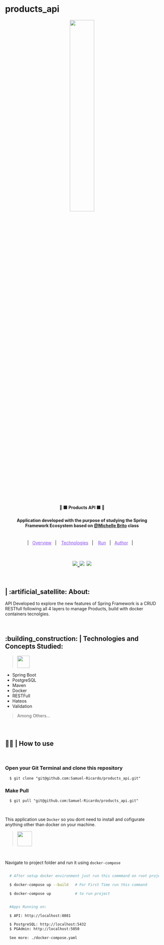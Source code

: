 # products_api

<p align="center"> 
  <a href="https://spring.io/" target="_blank">
    <img width="40%" src="https://cdn.jsdelivr.net/gh/devicons/devicon/icons/spring/spring-original-wordmark.svg"/>
  </a> 
</p>

<h4 align="center" >🚀 🟩 Products API 🟩 🚀</h4>

<h4 align="center">
  Application developed with the purpose of studying the Spring Framework Ecosystem based on <a href="https://www.youtube.com/watch?v=wlYvA2b1BWI&pp=ygUNbWljaGVsaSBicml0bw%3D%3D" >@Michelle Brito<a> class
</h4>

#

<p align="center">
  |&nbsp;&nbsp;
  <a style="color: #8a4af3;" href="#project">Overview</a>&nbsp;&nbsp;&nbsp;|&nbsp;&nbsp;&nbsp;
  <a style="color: #8a4af3;" href="#techs">Technologies</a>&nbsp;&nbsp;&nbsp;|&nbsp;&nbsp;&nbsp;
  <a style="color: #8a4af3;" href="#run-project">Run</a>&nbsp;&nbsp;&nbsp;|&nbsp;&nbsp;
  <a style="color: #8a4af3;" href="#author">Author</a>&nbsp;&nbsp;&nbsp;|&nbsp;&nbsp;&nbsp;
</p>

#

#

<h1 align="center">
  
  <a href="https://github.com/Samuel-Ricardo">
    <img src="https://img.shields.io/static/v1?label=&message=Samuel%20Ricardo&color=black&style=for-the-badge&logo=GITHUB"/>
  </a>

  <a herf="https://www.instagram.com/samuel_ricardo.ex/">
    <img src='https://img.shields.io/static/v1?label=&message=Samuel.ex&color=black&style=for-the-badge&logo=instagram'/> 
  </a>

  <a herf='https://www.linkedin.com/in/samuel-ricardo/'>
    <img src='https://img.shields.io/static/v1?label=&message=Samuel%20Ricardo&color=black&style=for-the-badge&logo=LinkedIn'/> 
  </a>

</h1>

<br>

<p id="project"/>

<h2>  | :artificial_satellite: About:  </h2>

<p>
    API Developed to explore the new features of Spring Framework  is a CRUD RESTfull following all 4 layers to manage Products, build with docker containers tecnolgies.
</p>

<br>

<h2 id="techs">
  :building_construction: | Technologies and Concepts Studied:
</h2>

> <a href='https://spring.io/'> <img width="40px" src="https://cdn.jsdelivr.net/gh/devicons/devicon/icons/spring/spring-original.svg" /> </a>

- Spring Boot
- PostgreSQL
- Maven
- Docker
- RESTFull
- Hateos
- Validation

> Among Others...

<br>

#

<h2 id="run-project"> 
   👨‍💻 | How to use
</h2>

<br>

### Open your Git Terminal and clone this repository

```git
  $ git clone "git@github.com:Samuel-Ricardo/products_api.git"
```

### Make Pull

```git
  $ git pull "git@github.com:Samuel-Ricardo/products_api.git"
```

<br>

This application use `Docker` so you dont need to install and cofigurate anything other than docker on your machine.

> <a target="_blank" href="https://www.docker.com/"> <img width="48px" src="https://cdn.jsdelivr.net/gh/devicons/devicon/icons/docker/docker-plain-wordmark.svg" /> </a>

<br>

Navigate to project folder and run it using `docker-compose`

```bash

  # After setup docker environment just run this commmand on root project folder:

  $ docker-compose up --build   # For First Time run this command

  $ docker-compose up           # to run project


```

```bash

  #Apps Running on:

  $ API: http://localhost:8081

  $ PostgreSQL: http://localhost:5432
  $ PGAdmin: http://localhost:5050

  See more: ./docker-compose.yaml

```

<br>

#

<br>
